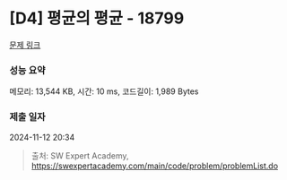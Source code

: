# [D4] 평균의 평균 - 18799 

[문제 링크](https://swexpertacademy.com/main/code/problem/problemDetail.do?contestProbId=AYqmDqj6Uu8DFAQI) 

### 성능 요약

메모리: 13,544 KB, 시간: 10 ms, 코드길이: 1,989 Bytes

### 제출 일자

2024-11-12 20:34



> 출처: SW Expert Academy, https://swexpertacademy.com/main/code/problem/problemList.do